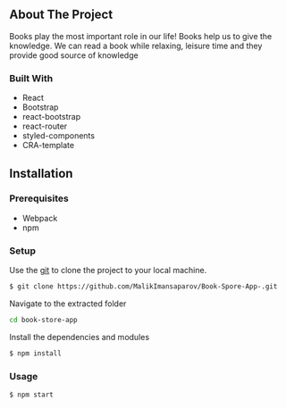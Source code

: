 <!-- ABOUT THE PROJECT -->
## About The Project
Books play the most important role in our life! Books help us to give the knowledge. We can read a book while relaxing, leisure time and they provide good source of knowledge
### Built With
- React
- Bootstrap
- react-bootstrap
- react-router  
- styled-components
- CRA-template

## Installation
### Prerequisites
- Webpack 
- npm

### Setup
Use the [git](https://git-scm.com/downloads) to clone the project to your local machine.
```sh
$ git clone https://github.com/MalikImansaparov/Book-Spore-App-.git
```

Navigate to the extracted folder
```sh 
cd book-store-app
```

Install the dependencies and modules
```sh
$ npm install
```

### Usage
```sh
$ npm start
```

